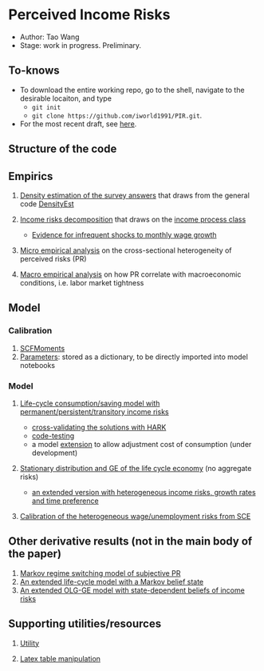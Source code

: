 <!-- #region -->
# Perceived Income Risks
- Author: Tao Wang
- Stage: work in progress. Preliminary.

## To-knows

- To download the entire working repo, go to the shell, navigate to the desirable locaiton, and type
  - `git init`
  - `git clone https://github.com/iworld1991/PIR.git`.   
- For the most recent draft, see [here](./PIR.pdf).


## Structure of the code

## Empirics

1. [Density estimation of the survey answers](./WorkingFolder/PythonCode/DoDensityEst.ipynb) that draws from the general code [DensityEst](./WorkingFolder/PythonCode/DensityEst.py)

2. [Income risks decomposition](./WorkingFolder/PythonCode/IncomeRisksEst.ipynb) that draws on the [income process class](./WorkingFolder/PythonCode/IncomeProcess.ipynb)
   - [Evidence for infrequent shocks to monthly wage growth](./WorkingFolder/PythonCode/IncomeRisksInfrequentEst.ipynb) 

3. [Micro empirical analysis](./WorkingFolder/PythonCode/MicroRiskProfile.ipynb) on the cross-sectional heterogeneity of perceived risks (PR)

4. [Macro empirical analysis](./WorkingFolder/PythonCode/MacroRiskProfile.ipynb) on how PR correlate with macroeconomic conditions, i.e. labor market tightness

## Model

### Calibration
1.  [SCFMoments](./WorkingFolder/PythonCode/SCFData.ipynb)
2. [Parameters](./WorkingFolder/PythonCode/PrepareParameters.ipynb): stored as a dictionary, to be directly imported into model notebooks

### Model
1. [Life-cycle consumption/saving model with permanent/persistent/transitory income risks](./WorkingFolder/PythonCode/SolveLifeCycle.ipynb)
   - [cross-validating the solutions with HARK](./WorkingFolder/PythonCode/SolveLifeCycleBelief-ComparisonHARK.ipynb)
   - [code-testing](./WorkingFolder/PythonCode/SolveLifeCycleBelief-Test.ipynb)
   - a model [extension](./WorkingFolder/PythonCode/SolveLifeCycle-DC.ipynb) to allow adjustment cost of consumption (under development)

2. [Stationary distribution and GE of the life cycle economy](./WorkingFolder/PythonCode/OLG-GE.ipynb) (no aggregate risks)
   - [an extended version with heterogeneous income risks, growth rates and time preference](./WorkingFolder/PythonCode/OLG-GE-HeterTypes.ipynb)

3. [Calibration of the heterogeneous wage/unemployment risks from SCE](./WorkingFolder/PythonCode/HeterogeneousRisksEstMain.ipynb)

## Other derivative results (not in the main body of the paper)

1. [Markov regime switching model of subjective PR](./WorkingFolder/PythonCode/SubjectiveProfileEst.ipynb)
2. [An extended life-cycle model with a Markov belief state](./WorkingFolder/PythonCode/SolveLifeCycleBelief.ipynb)
3. [An extended OLG-GE model with state-dependent beliefs of income risks](./WorkingFolder/PythonCode/OLG-GE-Belief.ipynb)

## Supporting utilities/resources


1. [Utility](./WorkingFolder/PythonCode/Utility.ipynb)

2. [Latex table manipulation](./WorkingFolder/PythonCode/TexTablesMover.ipynb)
<!-- #endregion -->

```python

```

